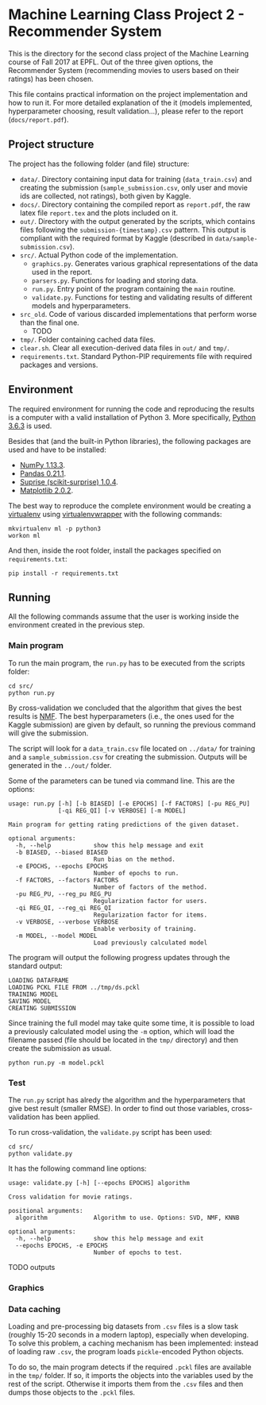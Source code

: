 # Machine Learning Class Project 2 - Recommender System

This is the directory for the second class project of the Machine Learning course of Fall 2017 at EPFL. Out of the three given options, the Recommender System (recommending movies to users based on their ratings) has been chosen.

This file contains practical information on the project implementation and how to run it. For more detailed explanation of the it (models implemented, hyperparameter choosing, result validation...), please refer to the report (`docs/report.pdf`). 

## Project structure

The project has the following folder (and file) structure:

* `data/`. Directory containing input data for training (`data_train.csv`) and creating the submission (`sample_submission.csv`, only user and movie ids are collected, not ratings), both given by Kaggle.
* `docs/`. Directory containing the compiled report as `report.pdf`, the raw latex file `report.tex` and the plots included on it.  
* `out/`. Directory with the output generated by the scripts, which contains files following the `submission-{timestamp}.csv` pattern. This output is compliant with the required format by Kaggle (described in `data/sample-submission.csv`).
* `src/`. Actual Python code of the implementation.
	* `graphics.py`. Generates various graphical representations of the data used in the report.
	* `parsers.py`. Functions for loading and storing data. 
	* `run.py`.  Entry point of the program containing the `main` routine.
	* `validate.py`. Functions for testing and validating results of different models and hyperparameters.
* `src_old`. Code of various discarded implementations that perform worse than the final one.
	* TODO
* `tmp/`. Folder containing cached data files.
* `clear.sh`. Clear all execution-derived data files in `out/` and `tmp/`.
* `requirements.txt`. Standard Python-PIP requirements file with required packages and versions.

## Environment

The required environment for running the code and reproducing the results is a computer with a valid installation of Python 3. More specifically, [Python 3.6.3](https://docs.python.org/3.6/) is used.

Besides that (and the built-in Python libraries), the following packages are used and have to be installed:

* [NumPy 1.13.3](http://www.numpy.org).
* [Pandas 0.21.1](https://pandas.pydata.org).
* [Suprise (scikit-surprise) 1.0.4](http://surpriselib.com).
* [Matplotlib 2.0.2](https://matplotlib.org).

The best way to reproduce the complete environment would be creating a [virtualenv](https://virtualenv.pypa.io/en/stable/) using [virtualenvwrapper](https://virtualenvwrapper.readthedocs.io/en/latest/) with the following commands:

```
mkvirtualenv ml -p python3
workon ml
```

And then, inside the root folder, install the packages specified on `requirements.txt`:

```
pip install -r requirements.txt
```

## Running

All the following commands assume that the user is working inside the environment created in the previous step.

### Main program

To run the main program, the `run.py` has to be executed from the scripts folder:

```
cd src/
python run.py
```

By cross-validation we concluded that the algorithm that gives the best results is [NMF](http://surprise.readthedocs.io/en/stable/matrix_factorization.html#surprise.prediction_algorithms.matrix_factorization.NMF). The best hyperparameters (i.e., the ones used for the Kaggle submission) are given by default, so running the previous command will give the submission.

The script will look for a `data_train.csv` file located on `../data/` for training and a `sample_submission.csv` for creating the submission. Outputs will be generated in the `../out/` folder.

Some of the parameters can be tuned via command line. This are the options:

```
usage: run.py [-h] [-b BIASED] [-e EPOCHS] [-f FACTORS] [-pu REG_PU]
              [-qi REG_QI] [-v VERBOSE] [-m MODEL]

Main program for getting rating predictions of the given dataset.

optional arguments:
  -h, --help            show this help message and exit
  -b BIASED, --biased BIASED
                        Run bias on the method.
  -e EPOCHS, --epochs EPOCHS
                        Number of epochs to run.
  -f FACTORS, --factors FACTORS
                        Number of factors of the method.
  -pu REG_PU, --reg_pu REG_PU
                        Regularization factor for users.
  -qi REG_QI, --reg_qi REG_QI
                        Regularization factor for items.
  -v VERBOSE, --verbose VERBOSE
                        Enable verbosity of training.
  -m MODEL, --model MODEL
                        Load previously calculated model
```

The program will output the following progress updates through the standard output:

```
LOADING DATAFRAME
LOADING PCKL FILE FROM ../tmp/ds.pckl
TRAINING MODEL
SAVING MODEL
CREATING SUBMISSION
```

Since training the full model may take quite some time, it is possible to load a previously calculated model using the `-m` option, which will load the filename passed (file should be located in the `tmp/` directory) and then create the submission as usual.

```
python run.py -m model.pckl
```

### Test

The `run.py` script has alredy the algorithm and the hyperparameters that give best result (smaller RMSE). In order to find out those variables, cross-validation has been applied.

To run cross-validation, the `validate.py` script has been used:

```
cd src/
python validate.py
```
It has the following command line options:

```
usage: validate.py [-h] [--epochs EPOCHS] algorithm

Cross validation for movie ratings.

positional arguments:
  algorithm             Algorithm to use. Options: SVD, NMF, KNNB

optional arguments:
  -h, --help            show this help message and exit
  --epochs EPOCHS, -e EPOCHS
                        Number of epochs to test.
```


TODO outputs

### Graphics



### Data caching

Loading and pre-processing big datasets from `.csv` files is a slow task (roughly 15-20 seconds in a modern laptop), especially when developing. To solve this problem, a caching mechanism has been implemented: instead of loading raw `.csv`, the program loads `pickle`-encoded Python objects.

To do so, the main program detects if the required `.pckl` files are available in the `tmp/` folder. If so, it imports the objects into the variables used by the rest of the script. Otherwise it imports them from the `.csv` files and then dumps those objects to the `.pckl` files.
